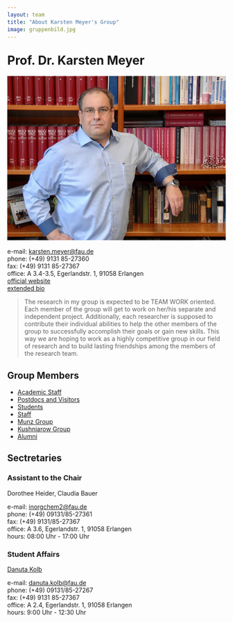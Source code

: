 ```yaml
---
layout: team
title: "About Karsten Meyer's Group"
image: gruppenbild.jpg
---
```



<h1 style="margin-top: 30px">Prof. Dr. Karsten Meyer</h1>

<div class="profile">
<img src="/assets/img/Karsten_Meyer.jpg" class="img-responsive">
<p>
e-mail: <a href="mailto:karsten.meyer@fau.de">karsten.meyer@fau.de</a><br>
phone: (+49) 9131 85-27360<br>
fax:  (+49) 9131 85-27367<br>
office: A 3.4-3.5, Egerlandstr. 1, 91058 Erlangen <br>
<a href="https://www.chemistry.nat.fau.eu/person/karsten-meyer/">official website</a><br>
<a href="/team/km">extended bio</a>
</p>
</div>

> The research in my group is expected to be TEAM WORK oriented.
> Each member of the group will get to work on her/his separate and independent project.
> Additionally, each researcher is supposed to contribute their individual abilities to help the other members of the group to successfully accomplish their goals or gain new skills.
> This way we are hoping to work as a highly competitive group in our field of research and to build lasting friendships among the members of the research team.

## Group Members

- [Academic Staff](/academic-staff/)
- [Postdocs and Visitors](/postdocs-visitors/)
- [Students](/students/)
- [Staff](/staff/)
- [Munz Group](/munz-group/)
- [Kushniarow Group](https://www.chemistry.nat.fau.eu/khusniyarov-group/)
- [Alumni](/alumni/)


## Sectretaries

### Assistant to the Chair

Dorothee Heider, Claudia Bauer

e-mail: [inorgchem2@fau.de](mailto:inorgchem2@fau.de)<br>
phone: (+49) 09131/85-27361<br>
fax: (+49) 9131/85-27367<br>
office: A 3.6, Egerlandstr. 1, 91058 Erlangen<br>
hours: 08:00 Uhr - 17:00 Uhr<br>

### Student Affairs

[Danuta Kolb](https://www.chemie.nat.fau.de/person/danuta-kolb/)

e-mail: [danuta.kolb@fau.de](mailto:danuta.kolb@fau.de)<br>
phone: (+49) 09131/85-27267<br>
fax: (+49) 9131 85-27367<br>
office: A 2.4, Egerlandstr. 1, 91058 Erlangen<br>
hours: 9:00 Uhr - 12:30 Uhr<br>

